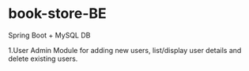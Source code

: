 # book-store-BE
Spring Boot + MySQL DB

 1.User Admin Module for adding new users, list/display user details and delete existing users.

